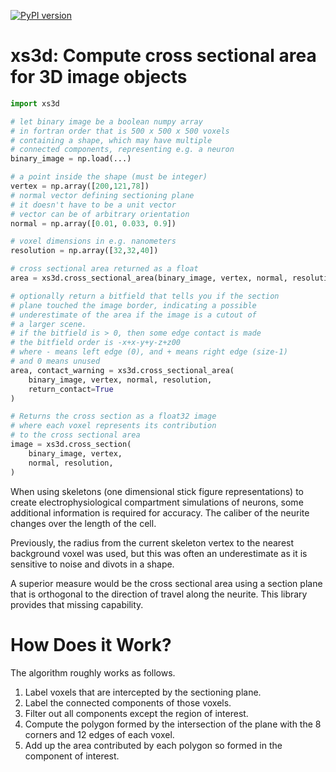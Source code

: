 [![PyPI version](https://badge.fury.io/py/xs3d.svg)](https://badge.fury.io/py/xs3d)

# xs3d: Compute cross sectional area for 3D image objects

```python
import xs3d

# let binary image be a boolean numpy array 
# in fortran order that is 500 x 500 x 500 voxels
# containing a shape, which may have multiple 
# connected components, representing e.g. a neuron
binary_image = np.load(...)

# a point inside the shape (must be integer)
vertex = np.array([200,121,78])
# normal vector defining sectioning plane
# it doesn't have to be a unit vector
# vector can be of arbitrary orientation
normal = np.array([0.01, 0.033, 0.9])

# voxel dimensions in e.g. nanometers
resolution = np.array([32,32,40]) 

# cross sectional area returned as a float
area = xs3d.cross_sectional_area(binary_image, vertex, normal, resolution)

# optionally return a bitfield that tells you if the section
# plane touched the image border, indicating a possible
# underestimate of the area if the image is a cutout of
# a larger scene.
# if the bitfield is > 0, then some edge contact is made
# the bitfield order is -x+x-y+y-z+z00
# where - means left edge (0), and + means right edge (size-1)
# and 0 means unused
area, contact_warning = xs3d.cross_sectional_area(
	binary_image, vertex, normal, resolution, 
	return_contact=True
)

# Returns the cross section as a float32 image
# where each voxel represents its contribution
# to the cross sectional area
image = xs3d.cross_section(
	binary_image, vertex, 
	normal, resolution, 
)


```

When using skeletons (one dimensional stick figure representations) to create electrophysiological compartment simulations of neurons, some additional information is required for accuracy. The caliber of the neurite changes over the length of the cell.

Previously, the radius from the current skeleton vertex to the nearest background voxel was used, but this was often an underestimate as it is sensitive to noise and divots in a shape.

A superior measure would be the cross sectional area using a section plane that is orthogonal to the direction of travel along the neurite. This library provides that missing capability.

# How Does it Work?

The algorithm roughly works as follows.

1. Label voxels that are intercepted by the sectioning plane.
2. Label the connected components of those voxels.
3. Filter out all components except the region of interest.
4. Compute the polygon formed by the intersection of the plane with the 8 corners and 12 edges of each voxel.
5. Add up the area contributed by each polygon so formed in the component of interest.







